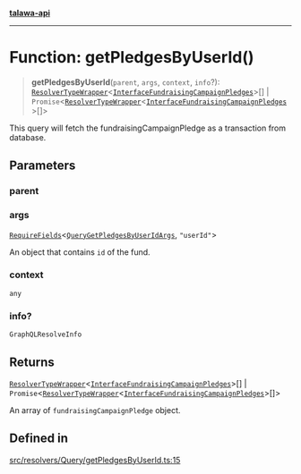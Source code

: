 [**talawa-api**](../../../../README.md)

***

# Function: getPledgesByUserId()

> **getPledgesByUserId**(`parent`, `args`, `context`, `info`?): [`ResolverTypeWrapper`](../../../../types/generatedGraphQLTypes/type-aliases/ResolverTypeWrapper.md)\<[`InterfaceFundraisingCampaignPledges`](../../../../models/FundraisingCampaignPledge/interfaces/InterfaceFundraisingCampaignPledges.md)\>[] \| `Promise`\<[`ResolverTypeWrapper`](../../../../types/generatedGraphQLTypes/type-aliases/ResolverTypeWrapper.md)\<[`InterfaceFundraisingCampaignPledges`](../../../../models/FundraisingCampaignPledge/interfaces/InterfaceFundraisingCampaignPledges.md)\>[]\>

This query will fetch the fundraisingCampaignPledge as a transaction from database.

## Parameters

### parent

### args

[`RequireFields`](../../../../types/generatedGraphQLTypes/type-aliases/RequireFields.md)\<[`QueryGetPledgesByUserIdArgs`](../../../../types/generatedGraphQLTypes/type-aliases/QueryGetPledgesByUserIdArgs.md), `"userId"`\>

An object that contains `id` of the fund.

### context

`any`

### info?

`GraphQLResolveInfo`

## Returns

[`ResolverTypeWrapper`](../../../../types/generatedGraphQLTypes/type-aliases/ResolverTypeWrapper.md)\<[`InterfaceFundraisingCampaignPledges`](../../../../models/FundraisingCampaignPledge/interfaces/InterfaceFundraisingCampaignPledges.md)\>[] \| `Promise`\<[`ResolverTypeWrapper`](../../../../types/generatedGraphQLTypes/type-aliases/ResolverTypeWrapper.md)\<[`InterfaceFundraisingCampaignPledges`](../../../../models/FundraisingCampaignPledge/interfaces/InterfaceFundraisingCampaignPledges.md)\>[]\>

An array of `fundraisingCampaignPledge` object.

## Defined in

[src/resolvers/Query/getPledgesByUserId.ts:15](https://github.com/Suyash878/talawa-api/blob/f376d03c37e9acd046e7cc983947432c95f74442/src/resolvers/Query/getPledgesByUserId.ts#L15)
